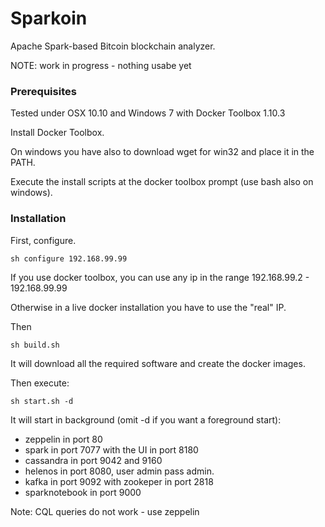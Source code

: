 #  Sparkoin

Apache Spark-based Bitcoin blockchain analyzer.

NOTE: work in progress - nothing usabe yet

### Prerequisites

Tested under OSX 10.10 and Windows 7 with Docker Toolbox 1.10.3

Install Docker Toolbox.

On windows you have also to download wget for win32 and place it in the PATH.

Execute the install scripts at the docker toolbox prompt (use bash also on windows).

### Installation

First, configure.

```
sh configure 192.168.99.99
```

If you use docker toolbox, you can use any ip in the range 192.168.99.2 - 192.168.99.99

Otherwise in a live docker installation you have to use the "real" IP.

Then

```
sh build.sh
```

It will download all the required software and create the docker images.

Then execute:

```
sh start.sh -d
```

It will start in background (omit -d if you want a foreground start):

- zeppelin in port 80
- spark in port 7077 with the UI in port 8180
- cassandra in port 9042 and 9160 
- helenos in port 8080, user admin pass admin.
- kafka in port 9092 with zookeper in port 2818
- sparknotebook in port 9000

Note: CQL queries do not work - use zeppelin

